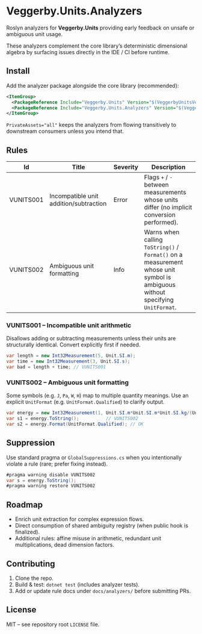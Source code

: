 # Veggerby.Units.Analyzers

Roslyn analyzers for **Veggerby.Units** providing early feedback on unsafe or ambiguous unit usage.

These analyzers complement the core library’s deterministic dimensional algebra by surfacing issues directly in the IDE / CI before runtime.

## Install

Add the analyzer package alongside the core library (recommended):

```xml
<ItemGroup>
  <PackageReference Include="Veggerby.Units" Version="$(VeggerbyUnitsVersion)" />
  <PackageReference Include="Veggerby.Units.Analyzers" Version="$(VeggerbyUnitsAnalyzersVersion)" PrivateAssets="all" />
</ItemGroup>
```

`PrivateAssets="all"` keeps the analyzers from flowing transitively to downstream consumers unless you intend that.

## Rules

| Id | Title | Severity | Description |
|----|-------|----------|-------------|
| VUNITS001 | Incompatible unit addition/subtraction | Error | Flags `+` / `-` between measurements whose units differ (no implicit conversion performed). |
| VUNITS002 | Ambiguous unit formatting | Info | Warns when calling `ToString()` / `Format()` on a measurement whose unit symbol is ambiguous without specifying `UnitFormat`. |

### VUNITS001 – Incompatible unit arithmetic
Disallows adding or subtracting measurements unless their units are structurally identical. Convert explicitly first if needed.

```csharp
var length = new Int32Measurement(5, Unit.SI.m);
var time = new Int32Measurement(3, Unit.SI.s);
var bad = length + time; // VUNITS001
```

### VUNITS002 – Ambiguous unit formatting
Some symbols (e.g. `J`, `Pa`, `W`, `H`) map to multiple quantity meanings. Use an explicit `UnitFormat` (e.g. `UnitFormat.Qualified`) to clarify output.

```csharp
var energy = new Int32Measurement(1, Unit.SI.m*Unit.SI.m*Unit.SI.kg/(Unit.SI.s*Unit.SI.s));
var s1 = energy.ToString();          // VUNITS002
var s2 = energy.Format(UnitFormat.Qualified); // OK
```

## Suppression

Use standard pragma or `GlobalSuppressions.cs` when you intentionally violate a rule (rare; prefer fixing instead).

```csharp
#pragma warning disable VUNITS002
var s = energy.ToString();
#pragma warning restore VUNITS002
```

## Roadmap

- Enrich unit extraction for complex expression flows.
- Direct consumption of shared ambiguity registry (when public hook is finalized).
- Additional rules: affine misuse in arithmetic, redundant unit multiplications, dead dimension factors.

## Contributing

1. Clone the repo.
2. Build & test: `dotnet test` (includes analyzer tests).
3. Add or update rule docs under `docs/analyzers/` before submitting PRs.

## License

MIT – see repository root `LICENSE` file.
